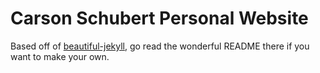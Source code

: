 # Carson Schubert Personal Website

Based off of [beautiful-jekyll](https://github.com/daattali/beautiful-jekyll), go read the wonderful README there if you want to make your own.